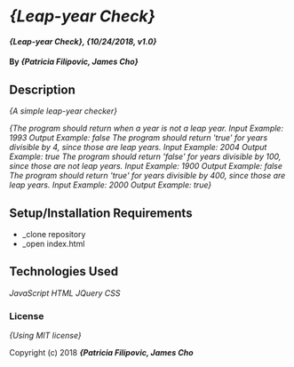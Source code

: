 # _{Leap-year Check}_

#### _{Leap-year Check}, {10/24/2018, v1.0}_

#### By _**{Patricia Filipovic, James Cho}**_

## Description

_{A simple leap-year checker}_

_{The program should return when a year is not a leap year.
Input Example: 1993
Output Example: false
The program should return 'true' for years divisible by 4, since those are leap years.
Input Example: 2004
Output Example: true
The program should return 'false' for years divisible by 100, since those are not leap years.
Input Example: 1900
Output Example: false
The program should return 'true' for years divisible by 400, since those are leap years.
Input Example: 2000
Output Example: true}_

## Setup/Installation Requirements

* _clone repository
* _open index.html

## Technologies Used

_JavaScript_
_HTML_
_JQuery_
_CSS_

### License

*{Using MIT license}*

Copyright (c) 2018 **_{Patricia Filipovic, James Cho_**
